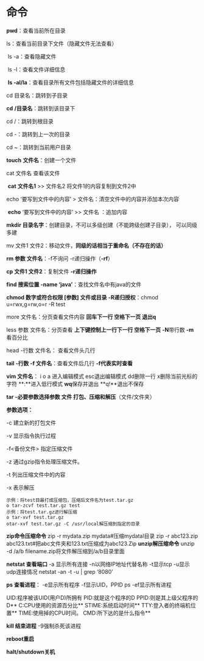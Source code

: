 # 命令

**pwd**：查看当前所在目录

ls：查看当前目录下文件（隐藏文件无法查看）

​	ls -a：查看隐藏文件

​	ls -l：查看文件详细信息

​	**ls -al/la**：查看目录所有文件包括隐藏文件的详细信息

cd 目录名：跳转到子目录

**cd** **/目录名**：跳转到该目录下

cd /：跳转到根目录

cd -：跳转到上一次的目录

cd ~：跳转到当前用户目录

**touch** **文件名**：创建一个文件

cat 文件名 查看该文件

​	**cat** **文件名1** >> 文件名2 将文件1的内容复制到文件2中

echo ‘要写到文件中的内容’  > 文件名：清空文件中的内容并添加本次内容

​	**echo** ‘要写到文件中的内容’  >> 文件名 ：追加内容

**mkdir 目录名字**：创建目录，不可以多级创建（不能跨级创建子目录）， 可以同级多建

mv 文件1 文件2：移动文件，**同级的话相当于重命名（不存在的话）**

**rm 参数 文件名**：-f不询问 -r递归操作（**-rf**）

**cp 文件1 文件2**：复制文件 **-r递归操作**

**find 搜索位置 -name ‘java’**：查找文件名中有java的文件

**chmod 数字或符合权限 [参数] 文件或目录** **-R递归授权**：chmod u=rwx,g=rw,o=r -R test

more 文件名：分页查看文件内容 **回车下一行 空格下一页 退出q**

less 参数 文件名：分页查看 **上下键控制上一行下一行 空格下一页** **-N**带行数 **-m**看百分比

head -行数 文件名： 查看文件头几行

**tail -行数 -f 文件名**：查看文件后几行 **-f代表实时查看**

**vim 文件名**： i  o  a 进入编辑模式  esc退出编辑模式 dd删除一行 x删除当前光标的字符    **:**进入低行模式 **wq**保存并退出 **q!**退出不保存    

**tar -必要参数选择参数  文件  打包、压缩和解压**（文件/文件夹）

**参数选项：**

-c 建立新的打包文件

-v 显示指令执行过程

-f<备份文件> 指定压缩文件

-z 通过gzip指令处理压缩文件。

-t 列出压缩文件中的内容

-x 表示解压

```
示例：将test目最打成压缩包，压缩后文件名为test.tar.gz
o tar-zcvf test.tar.gz test
示例：将test.tar.gz进行解压缩
o tar-xvf test.tar.gz
otar-xvf test.tar.gz -C /usr/local解压缩到指定的目录
```

**zip命令压缩命令**
zip -r mydata.zip mydata#压缩mydatal目录
zip -r abc123.zip abc123.txt#把abc文件夹和123.txt压缩成为abc123.Zip
**unzip解压缩命令**
unzip -d /a/b filename.zip将文件解压缩到/a/b目录里面

**netstat 查看端口**  -a 显示所有连接  -n以网络IP地址代替名称 -t显示tcp  -u显示udp连接情况  netstat -an -t -u | grep ‘8080’

**ps 查看进程**： -e显示所有程序 -f显示UID，PPID  ps -ef显示所有进程

UID:程序被该UID(用户D)所拥有
PID:就是这个程序的D
PPID:则是其上级父程序的D**
C:CPU使用的资源百分比**
STIME:系统启动时间**
TTY:登入者的终端机位置**
TIME:使用掉的CPU时间。
CMD:所下达的是什么指令**

**kill 结束进程** -9强制杀死该进程

**reboot重启**

**halt/shutdown关机**